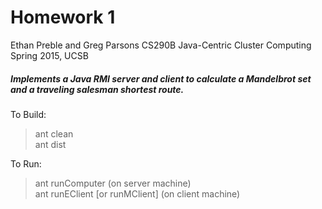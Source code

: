 # Homework 1  
Ethan Preble and Greg Parsons
CS290B Java-Centric Cluster Computing
Spring 2015, UCSB

##### Implements a Java RMI server and client to calculate a Mandelbrot set and a traveling salesman shortest route.  
  
To Build:  
  
> ant clean  
> ant dist  
  
To Run:  
> ant runComputer  (on server machine)  
> ant runEClient [or runMClient] (on client machine)  

